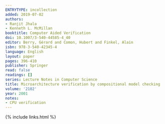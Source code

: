 ```yaml
---
ENTRYTYPE: incollection
added: 2019-07-02
authors:
- Ranjit Jhala
- Kenneth L. McMillan
booktitle: Computer Aided Verification
doi: 10.1007/3-540-44585-4_40
editor: Berry, Gérard and Comon, Hubert and Finkel, Alain
isbn: 978-3-540-42345-4
language: English
layout: paper
pages: 396-410
publisher: Springer
read: false
readings: []
series: Lecture Notes in Computer Science
title: Microarchitecture verification by compositional model checking
volume: '2102'
year: 2001
notes:
- CPU verification
---
```

{% include links.html %}
